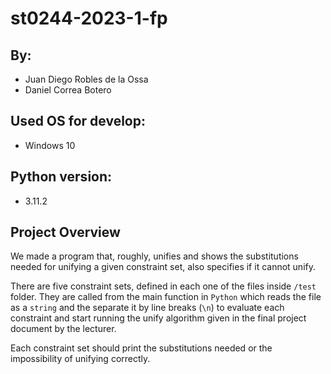 # st0244-2023-1-fp

## By:
- Juan Diego Robles de la Ossa
- Daniel Correa Botero

## Used OS for develop:
- Windows 10

## Python version:
- 3.11.2

## Project Overview
We made a program that, roughly, unifies and shows the substitutions needed
for unifying a given constraint set, also specifies if it cannot unify.

There are five constraint sets, defined in each one of the files inside
`/test` folder. They are called from the main function in `Python` which reads
the file as a `string` and the separate it by line breaks (`\n`) to evaluate
each constraint and start running the unify algorithm given in the final
project document by the lecturer.

Each constraint set should print the substitutions needed or the impossibility
of unifying correctly.